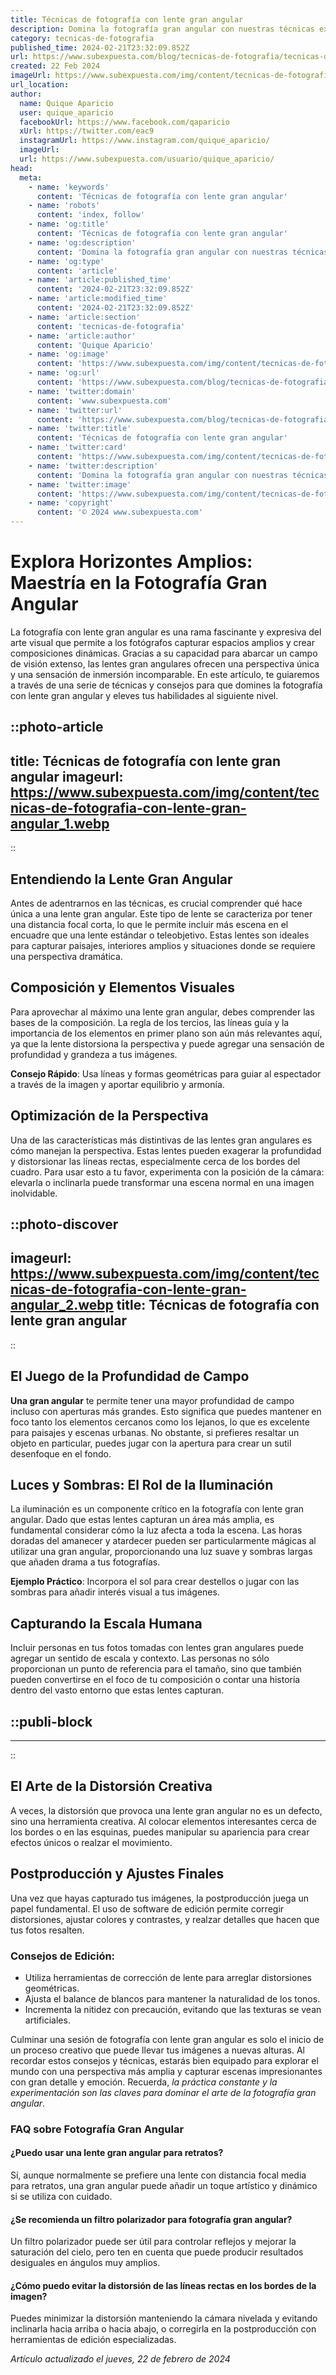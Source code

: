 ```yaml
---
title: Técnicas de fotografía con lente gran angular
description: Domina la fotografía gran angular con nuestras técnicas expertas para capturar paisajes impresionantes y escenas amplias con claridad y creatividad.
category: tecnicas-de-fotografia
published_time: 2024-02-21T23:32:09.852Z
url: https://www.subexpuesta.com/blog/tecnicas-de-fotografia/tecnicas-de-fotografia-con-lente-gran-angular
created: 22 Feb 2024
imageUrl: https://www.subexpuesta.com/img/content/tecnicas-de-fotografia-con-lente-gran-angular_1.webp
url_location:
author:
  name: Quique Aparicio
  user: quique_aparicio
  facebookUrl: https://www.facebook.com/qaparicio
  xUrl: https://twitter.com/eac9
  instagramUrl: https://www.instagram.com/quique_aparicio/
  imageUrl: 
  url: https://www.subexpuesta.com/usuario/quique_aparicio/
head:
  meta:
    - name: 'keywords'
      content: 'Técnicas de fotografía con lente gran angular'
    - name: 'robots'
      content: 'index, follow'
    - name: 'og:title'
      content: 'Técnicas de fotografía con lente gran angular'
    - name: 'og:description'
      content: 'Domina la fotografía gran angular con nuestras técnicas expertas para capturar paisajes impresionantes y escenas amplias con claridad y creatividad.'
    - name: 'og:type'
      content: 'article'
    - name: 'article:published_time'
      content: '2024-02-21T23:32:09.852Z'
    - name: 'article:modified_time'
      content: '2024-02-21T23:32:09.852Z'
    - name: 'article:section'
      content: 'tecnicas-de-fotografia'
    - name: 'article:author'
      content: 'Quique Aparicio'
    - name: 'og:image'
      content: 'https://www.subexpuesta.com/img/content/tecnicas-de-fotografia-con-lente-gran-angular_1.webp'
    - name: 'og:url'
      content: 'https://www.subexpuesta.com/blog/tecnicas-de-fotografia/tecnicas-de-fotografia-con-lente-gran-angular'
    - name: 'twitter:domain'
      content: 'www.subexpuesta.com'
    - name: 'twitter:url'
      content: 'https://www.subexpuesta.com/blog/tecnicas-de-fotografia/tecnicas-de-fotografia-con-lente-gran-angular'
    - name: 'twitter:title'
      content: 'Técnicas de fotografía con lente gran angular'
    - name: 'twitter:card'
      content: 'https://www.subexpuesta.com/img/content/tecnicas-de-fotografia-con-lente-gran-angular_1.webp'
    - name: 'twitter:description'
      content: 'Domina la fotografía gran angular con nuestras técnicas expertas para capturar paisajes impresionantes y escenas amplias con claridad y creatividad.'
    - name: 'twitter:image'
      content: 'https://www.subexpuesta.com/img/content/tecnicas-de-fotografia-con-lente-gran-angular_1.webp'
    - name: 'copyright'
      content: '© 2024 www.subexpuesta.com'
---
```

# Explora Horizontes Amplios: Maestría en la Fotografía Gran Angular

La fotografía con lente gran angular es una rama fascinante y expresiva del arte visual que permite a los fotógrafos capturar espacios amplios y crear composiciones dinámicas. Gracias a su capacidad para abarcar un campo de visión extenso, las lentes gran angulares ofrecen una perspectiva única y una sensación de inmersión incomparable. En este artículo, te guiaremos a través de una serie de técnicas y consejos para que domines la fotografía con lente gran angular y eleves tus habilidades al siguiente nivel.


::photo-article
---
title: Técnicas de fotografía con lente gran angular
imageurl: https://www.subexpuesta.com/img/content/tecnicas-de-fotografia-con-lente-gran-angular_1.webp
---
::


## Entendiendo la Lente Gran Angular

Antes de adentrarnos en las técnicas, es crucial comprender qué hace única a una lente gran angular. Este tipo de lente se caracteriza por tener una distancia focal corta, lo que le permite incluir más escena en el encuadre que una lente estándar o teleobjetivo. Estas lentes son ideales para capturar paisajes, interiores amplios y situaciones donde se requiere una perspectiva dramática.

## Composición y Elementos Visuales

Para aprovechar al máximo una lente gran angular, debes comprender las bases de la composición. La regla de los tercios, las líneas guía y la importancia de los elementos en primer plano son aún más relevantes aquí, ya que la lente distorsiona la perspectiva y puede agregar una sensación de profundidad y grandeza a tus imágenes.

**Consejo Rápido**: Usa líneas y formas geométricas para guiar al espectador a través de la imagen y aportar equilibrio y armonía.

## Optimización de la Perspectiva

Una de las características más distintivas de las lentes gran angulares es cómo manejan la perspectiva. Estas lentes pueden exagerar la profundidad y distorsionar las líneas rectas, especialmente cerca de los bordes del cuadro. Para usar esto a tu favor, experimenta con la posición de la cámara: elevarla o inclinarla puede transformar una escena normal en una imagen inolvidable.


::photo-discover
---
imageurl: https://www.subexpuesta.com/img/content/tecnicas-de-fotografia-con-lente-gran-angular_2.webp
title: Técnicas de fotografía con lente gran angular
---
::


## El Juego de la Profundidad de Campo

**Una gran angular** te permite tener una mayor profundidad de campo incluso con aperturas más grandes. Esto significa que puedes mantener en foco tanto los elementos cercanos como los lejanos, lo que es excelente para paisajes y escenas urbanas. No obstante, si prefieres resaltar un objeto en particular, puedes jugar con la apertura para crear un sutil desenfoque en el fondo.

## Luces y Sombras: El Rol de la Iluminación

La iluminación es un componente crítico en la fotografía con lente gran angular. Dado que estas lentes capturan un área más amplia, es fundamental considerar cómo la luz afecta a toda la escena. Las horas doradas del amanecer y atardecer pueden ser particularmente mágicas al utilizar una gran angular, proporcionando una luz suave y sombras largas que añaden drama a tus fotografías.

**Ejemplo Práctico**: Incorpora el sol para crear destellos o jugar con las sombras para añadir interés visual a tus imágenes.

## Capturando la Escala Humana

Incluir personas en tus fotos tomadas con lentes gran angulares puede agregar un sentido de escala y contexto. Las personas no sólo proporcionan un punto de referencia para el tamaño, sino que también pueden convertirse en el foco de tu composición o contar una historia dentro del vasto entorno que estas lentes capturan.


  ::publi-block
  ---
  ---
  ::
  
  
## El Arte de la Distorsión Creativa

A veces, la distorsión que provoca una lente gran angular no es un defecto, sino una herramienta creativa. Al colocar elementos interesantes cerca de los bordes o en las esquinas, puedes manipular su apariencia para crear efectos únicos o realzar el movimiento.

## Postproducción y Ajustes Finales

Una vez que hayas capturado tus imágenes, la postproducción juega un papel fundamental. El uso de software de edición permite corregir distorsiones, ajustar colores y contrastes, y realzar detalles que hacen que tus fotos resalten.

### Consejos de Edición:

- Utiliza herramientas de corrección de lente para arreglar distorsiones geométricas.
- Ajusta el balance de blancos para mantener la naturalidad de los tonos.
- Incrementa la nitidez con precaución, evitando que las texturas se vean artificiales.

Culminar una sesión de fotografía con lente gran angular es solo el inicio de un proceso creativo que puede llevar tus imágenes a nuevas alturas. Al recordar estos consejos y técnicas, estarás bien equipado para explorar el mundo con una perspectiva más amplia y capturar escenas impresionantes con gran detalle y emoción. Recuerda, *la práctica constante y la experimentación son las claves para dominar el arte de la fotografía gran angular*.

### FAQ sobre Fotografía Gran Angular

#### ¿Puedo usar una lente gran angular para retratos?
Sí, aunque normalmente se prefiere una lente con distancia focal media para retratos, una gran angular puede añadir un toque artístico y dinámico si se utiliza con cuidado.

#### ¿Se recomienda un filtro polarizador para fotografía gran angular?
Un filtro polarizador puede ser útil para controlar reflejos y mejorar la saturación del cielo, pero ten en cuenta que puede producir resultados desiguales en ángulos muy amplios.

#### ¿Cómo puedo evitar la distorsión de las líneas rectas en los bordes de la imagen?
Puedes minimizar la distorsión manteniendo la cámara nivelada y evitando inclinarla hacia arriba o hacia abajo, o corregirla en la postproducción con herramientas de edición especializadas.

_Artículo actualizado el jueves, 22 de febrero de 2024_
